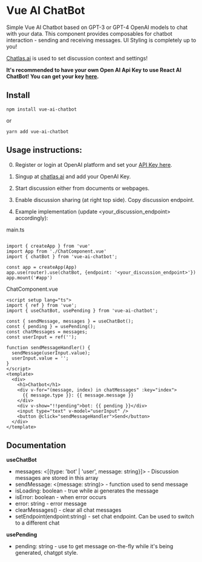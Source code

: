 # Vue AI ChatBot

Simple Vue AI Chatbot based on GPT-3 or GPT-4 OpenAI models to chat with your data. This component provides composables for chatbot interaction - sending and receiving messages. UI Styling is completely up to you!

[Chatlas.ai](https://chatlas.ai) is used to set discussion context and settings!

**It's recommended to have your own Open AI Api Key to use React AI ChatBot! You can get your key [here](https://platform.openai.com/account/api-keys).**

## Install

``npm install vue-ai-chatbot``

or

``yarn add vue-ai-chatbot``

## Usage instructions: 

0. Register or login at OpenAI platform and set your [API Key here](https://platform.openai.com/account/api-keys).

1. Singup at [chatlas.ai](https://chatlas.ai) and add your OpenAI Key.

2. Start discussion either from documents or webpages. 

3. Enable discussion sharing (at right top side). Copy discussion endpoint.

4. Example implementation (update <your_discussion_endpoint> accordingly):

main.ts
```vuejs

import { createApp } from 'vue'
import App from './ChatComponent.vue'
import { chatBot } from 'vue-ai-chatbot';

const app = createApp(App)
app.use(router).use(chatBot, {endpoint: '<your_discussion_endpoint>'})
app.mount('#app')

```

ChatComponent.vue
```vuejs
<script setup lang="ts">
import { ref } from 'vue';
import { useChatBot, usePending } from 'vue-ai-chatbot';

const { sendMessage, messages } = useChatBot(); 
const { pending } = usePending();
const chatMessages = messages;
const userInput = ref('');

function sendMessageHandler() {
  sendMessage(userInput.value);
  userInput.value = '';
}
</script>
<template>
  <div>
    <h1>Chatbot</h1>
    <div v-for="(message, index) in chatMessages" :key="index">
      {{ message.type }}: {{ message.message }}
    </div>
    <div v-show="!!pending">bot: {{ pending }}</div>
    <input type="text" v-model="userInput" />
    <button @click="sendMessageHandler">Send</button>
  </div>
</template>
```

## Documentation

**useChatBot**
  - messages: <[{type: 'bot' | 'user', message: string}]> - Discussion messages are stored in this array
  - sendMessage: <(message: string)> - function used to send message
  - isLoading: boolean - true while ai generates the message
  - isError: boolean - when error occurs 
  - error: string - error message
  - clearMessages() - clear all chat messages
  - setEndpoint(endpoint:string) - set chat endpoint. Can be used to switch to a different chat

**usePending**
  - pending: string - use to get message on-the-fly while it's being generated, chatgpt style.
